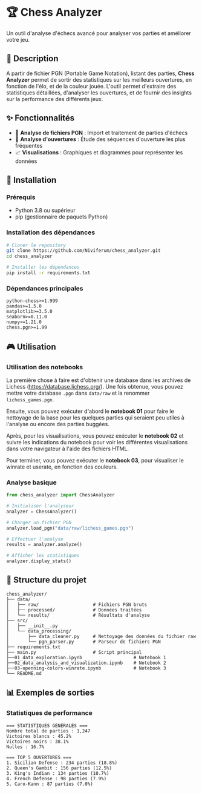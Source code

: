 # 🏆 Chess Analyzer

Un outil d'analyse d'échecs avancé pour analyser vos parties et améliorer votre jeu.

## 📖 Description

A partir de fichier PGN (Portable Game Notation), listant des parties, **Chess Analyzer** permet de sortir des statistiques sur les meilleurs ouvertures, en fonction de l'élo, et de la couleur jouée. 
L'outil permet d'extraire des statistiques détaillées, d'analyser les ouvertures, et de fournir des insights sur la performance des différents jeux.

## ✨ Fonctionnalités

- 📁 **Analyse de fichiers PGN** : Import et traitement de parties d'échecs
- 🎯 **Analyse d'ouvertures** : Étude des séquences d'ouverture les plus fréquentes
- 📈 **Visualisations** : Graphiques et diagrammes pour représenter les données

## 🚀 Installation

### Prérequis

- Python 3.8 ou supérieur
- pip (gestionnaire de paquets Python)

### Installation des dépendances

```bash
# Cloner le repository
git clone https://github.com/Niviferum/chess_analyzer.git
cd chess_analyzer

# Installer les dépendances
pip install -r requirements.txt
```

### Dépendances principales

```
python-chess>=1.999
pandas>=1.5.0
matplotlib>=3.5.0
seaborn>=0.11.0
numpy>=1.21.0
chess.pgn>=1.99
```

## 🎮 Utilisation

### Utilisation des notebooks

La première chose à faire est d'obtenir une database dans les archives de Lichess (https://database.lichess.org/). Une fois obtenue, vous pouvez mettre votre database `.pgn` dans `data/raw` et la renommer `lichess_games.pgn`.

Ensuite, vous pouvez exécuter d'abord le **notebook 01** pour faire le nettoyage de la base pour les quelques parties qui seraient peu utiles à l'analyse ou encore des parties buggées.

Après, pour les visualisations, vous pouvez exécuter le **notebook 02** et suivre les indications du notebook pour voir les différentes visualisations dans votre navigateur à l'aide des fichiers HTML.

Pour terminer, vous pouvez exécuter le **notebook 03**, pour visualiser le winrate et userate, en fonction des couleurs.

### Analyse basique

```python
from chess_analyzer import ChessAnalyzer

# Initialiser l'analyseur
analyzer = ChessAnalyzer()

# Charger un fichier PGN
analyzer.load_pgn("data/raw/lichess_games.pgn")

# Effectuer l'analyse
results = analyzer.analyze()

# Afficher les statistiques
analyzer.display_stats()
```

## 📁 Structure du projet

```
chess_analyzer/
├── data/
│   ├── raw/                    # Fichiers PGN bruts
│   ├── processed/              # Données traitées
│   └── results/                # Résultats d'analyse
├── src/
│   ├── __init__.py
│   └── data_processing/
│       ├── data_cleaner.py     # Nettoyage des données du fichier raw
│       └── pgn_parser.py       # Parseur de fichiers PGN
├── requirements.txt
├── main.py                     # Script principal
├──01_data_exploration.ipynb                   # Notebook 1
├──02_data_analysis_and_visualization.ipynb    # Notebook 2
├──03-openning-colors-winrate.ipynb            # Notebook 3
└── README.md
```

## 📊 Exemples de sorties

### Statistiques de performance

```
=== STATISTIQUES GÉNÉRALES ===
Nombre total de parties : 1,247
Victoires blancs : 45.2%
Victoires noirs : 38.1%
Nulles : 16.7%

=== TOP 5 OUVERTURES ===
1. Sicilian Defense : 234 parties (18.8%)
2. Queen's Gambit : 156 parties (12.5%)
3. King's Indian : 134 parties (10.7%)
4. French Defense : 98 parties (7.9%)
5. Caro-Kann : 87 parties (7.0%)
```

